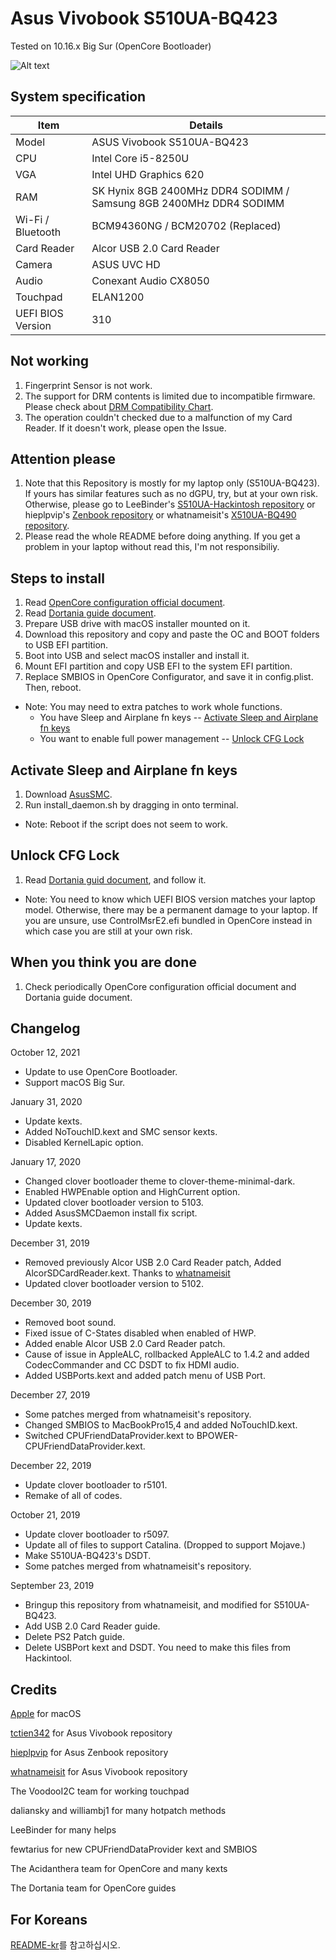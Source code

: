 # Asus Vivobook S510UA-BQ423

Tested on 10.16.x Big Sur (OpenCore Bootloader)

![Alt text](https://ivanov-audio.com/wp-content/uploads/2014/01/Hackintosh-Featured-Image.png)

## System specification

| Item | Details |
| - | - |
| Model | ASUS Vivobook S510UA-BQ423 |
| CPU | Intel Core i5-8250U |
| VGA | Intel UHD Graphics 620 |
| RAM | SK Hynix 8GB 2400MHz DDR4 SODIMM / Samsung 8GB 2400MHz DDR4 SODIMM |
| Wi-Fi / Bluetooth | BCM94360NG / BCM20702 (Replaced) |
| Card Reader | Alcor USB 2.0 Card Reader |
| Camera | ASUS UVC HD |
| Audio | Conexant Audio CX8050 |
| Touchpad | ELAN1200 |
| UEFI BIOS Version | 310 |

## Not working

1. Fingerprint Sensor is not work.
2. The support for DRM contents is limited due to incompatible firmware. Please check about [DRM Compatibility Chart](https://github.com/acidanthera/WhateverGreen/blob/master/Manual/FAQ.Chart.md).
3. The operation couldn't checked due to a malfunction of my Card Reader. If it doesn't work, please open the Issue.

## Attention please

1. Note that this Repository is mostly for my laptop only (S510UA-BQ423). If yours has similar features such as no dGPU, try, but at your own risk. Otherwise, please go to LeeBinder's [S510UA-Hackintosh repository](https://github.com/LeeBinder/Asus-Vivobook-S510UA-Hackintosh) or hieplpvip's [Zenbook repository](https://github.com/hieplpvip/ASUS-ZENBOOK-HACKINTOSH) or whatnameisit's [X510UA-BQ490 repository](https://github.com/whatnameisit/Asus-Vivobook-X510UA-BQ490-Hackintosh).
2. Please read the whole README before doing anything. If you get a problem in your laptop without read this, I'm not responsibiliy.

## Steps to install

1. Read [OpenCore configuration official document](https://github.com/acidanthera/OpenCorePkg/blob/master/Docs/Configuration.pdf).
2. Read [Dortania guide document](https://dortania.github.io/getting-started/).
3. Prepare USB drive with macOS installer mounted on it.
4. Download this repository and copy and paste the OC and BOOT folders to USB EFI partition.
5. Boot into USB and select macOS installer and install it.
6. Mount EFI partition and copy USB EFI to the system EFI partition.
7. Replace SMBIOS in OpenCore Configurator, and save it in config.plist. Then, reboot.
- Note: You may need to extra patches to work whole functions.
   - You have Sleep and Airplane fn keys -- [Activate Sleep and Airplane fn keys](#activate-sleep-and-airplane-fn-keys)
   - You want to enable full power management -- [Unlock CFG Lock](#unlock-cfg-lock)

## Activate Sleep and Airplane fn keys

1. Download [AsusSMC](https://github.com/hieplpvip/AsusSMC/releases).
2. Run install_daemon.sh by dragging in onto terminal.
- Note: Reboot if the script does not seem to work.

## Unlock CFG Lock

1. Read [Dortania guid document](https://dortania.github.io/OpenCore-Post-Install/misc/msr-lock.html), and follow it.
- Note: You need to know which UEFI BIOS version matches your laptop model. Otherwise, there may be a permanent damage to your laptop. If you are unsure, use ControlMsrE2.efi bundled in OpenCore instead in which case you are still at your own risk.

## When you think you are done
 
1. Check periodically OpenCore configuration official document and Dortania guide document.

## Changelog

October 12, 2021
- Update to use OpenCore Bootloader.
- Support macOS Big Sur.

January 31, 2020
- Update kexts.
- Added NoTouchID.kext and SMC sensor kexts.
- Disabled KernelLapic option.

January 17, 2020
- Changed clover bootloader theme to clover-theme-minimal-dark.
- Enabled HWPEnable option and HighCurrent option.
- Updated clover bootloader version to 5103.
- Added AsusSMCDaemon install fix script.
- Update kexts.

December 31, 2019
- Removed previously Alcor USB 2.0 Card Reader patch, Added AlcorSDCardReader.kext. Thanks to [whatnameisit](https://github.com/whatnameisit)
- Updated clover bootloader version to 5102.

December 30, 2019
- Removed boot sound.
- Fixed issue of C-States disabled when enabled of HWP.
- Added enable Alcor USB 2.0 Card Reader patch.
- Cause of issue in AppleALC, rollbacked AppleALC to 1.4.2 and added CodecCommander and CC DSDT to fix HDMI audio.
- Added USBPorts.kext and added patch menu of USB Port.

December 27, 2019
- Some patches merged from whatnameisit's repository.
- Changed SMBIOS to MacBookPro15,4 and added NoTouchID.kext.
- Switched CPUFriendDataProvider.kext to BPOWER-CPUFriendDataProvider.kext.

December 22, 2019
- Update clover bootloader to r5101.
- Remake of all of codes.

October 21, 2019
- Update clover bootloader to r5097.
- Update all of files to support Catalina. (Dropped to support Mojave.)
- Make S510UA-BQ423's DSDT.
- Some patches merged from whatnameisit's repository.

September 23, 2019
- Bringup this repository from whatnameisit, and modified for S510UA-BQ423.
- Add USB 2.0 Card Reader guide.
- Delete PS2 Patch guide.
- Delete USBPort kext and DSDT. You need to make this files from Hackintool.

## Credits

[Apple](https://apple.com) for macOS

[tctien342](https://github.com/tctien342) for Asus Vivobook repository

[hieplpvip](https://github.com/hieplpvip) for Asus Zenbook repository

[whatnameisit](https://github.com/whatnameisit) for Asus Vivobook repository

The VoodooI2C team for working touchpad

daliansky and williambj1 for many hotpatch methods

LeeBinder for many helps

fewtarius for new CPUFriendDataProvider kext and SMBIOS

The Acidanthera team for OpenCore and many kexts

The Dortania team for OpenCore guides

## For Koreans
[README-kr](README-kr.md)를 참고하십시오.
